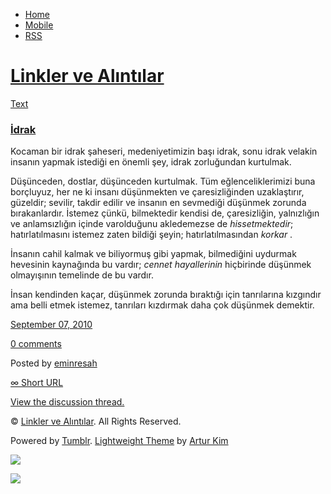 -   [Home](/)
-   [Mobile](/mobile)
-   [RSS](http://eminresah.tumblr.com/rss)

[Linkler ve Alıntılar](/)
=========================

[Text](http://eminresah.tumblr.com/post/1080462300/idrak)

### [İdrak](http://eminresah.tumblr.com/post/1080462300/idrak)

Kocaman bir idrak şaheseri, medeniyetimizin başı idrak, sonu idrak
velakin insanın yapmak istediği en önemli şey, idrak zorluğundan
kurtulmak.

Düşünceden, dostlar, düşünceden kurtulmak. Tüm eğlenceliklerimizi buna
borçluyuz, her ne ki insanı düşünmekten ve çaresizliğinden uzaklaştırır,
güzeldir; sevilir, takdir edilir ve insanın en sevmediği düşünmek
zorunda bırakanlardır. İstemez çünkü, bilmektedir kendisi de,
çaresizliğin, yalnızlığın ve anlamsızlığın içinde varolduğunu
akledemezse de *hissetmektedir*; hatırlatılmasını istemez zaten bildiği
şeyin; hatırlatılmasından *korkar* .

İnsanın cahil kalmak ve biliyormuş gibi yapmak, bilmediğini uydurmak
hevesinin kaynağında bu vardır; *cennet hayallerinin* hiçbirinde
düşünmek olmayışının temelinde de bu vardır.

İnsan kendinden kaçar, düşünmek zorunda bıraktığı için tanrılarına
kızgındır ama belli etmek istemez, tanrıları kızdırmak daha çok düşünmek
demektir.

[September 07, 2010](http://eminresah.tumblr.com/post/1080462300/idrak)

[0
comments](http://eminresah.tumblr.com/post/1080462300/idrak#disqus_thread)

Posted by [eminresah](http://eminresah.tumblr.com/)

[∞ Short URL](http://tmblr.co/ZWS1Oy10PelS)

[View the discussion thread.](http://erblog.disqus.com/?url=ref)

© [Linkler ve Alıntılar](/). All Rights Reserved.

Powered by [Tumblr](http://tumblr.com). [Lightweight
Theme](http://www.tumblr.com/theme/10820) by [Artur
Kim](http://arturkim.com)

![](https://px.srvcs.tumblr.com/impixu?T=1434918717&J=eyJ0eXBlIjoidXJsIiwidXJsIjoiaHR0cDpcL1wvZW1pbnJlc2FoLnR1bWJsci5jb21cL3Bvc3RcLzEwODA0NjIzMDBcL2lkcmFrIiwicmVxdHlwZSI6MCwicm91dGUiOiJcL3Bvc3RcLzppZFwvOnN1bW1hcnkiLCJub3NjcmlwdCI6MX0=&U=GBMDBEKCBH&K=d4a14e828b11f4c49130201171839618a1ac4b6544bf8e55e21bad5a4c03daf6&R=)

![](https://px.srvcs.tumblr.com/impixu?T=1434918717&J=eyJ0eXBlIjoicG9zdCIsInVybCI6Imh0dHA6XC9cL2VtaW5yZXNhaC50dW1ibHIuY29tXC9wb3N0XC8xMDgwNDYyMzAwXC9pZHJhayIsInJlcXR5cGUiOjAsInJvdXRlIjoiXC9wb3N0XC86aWRcLzpzdW1tYXJ5IiwicG9zdHMiOlt7InBvc3RpZCI6IjEwODA0NjIzMDAiLCJibG9naWQiOiIzNjQ4MDI4Iiwic291cmNlIjozM31dLCJub3NjcmlwdCI6MX0=&U=CGJOFNEOBB&K=3322b7e48da26ee5850a9661137454f5ce7c04ad4e76518f1da47b95faacb9f7&R=)

